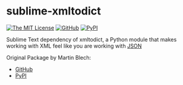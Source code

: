 # sublime-xmltodict

[![The MIT License](https://img.shields.io/badge/license-MIT-orange.svg?style=flat-square)](http://opensource.org/licenses/MIT)
[![GitHub](https://img.shields.io/github/release/idleberg/sublime-xmltodict.svg?style=flat-square)](https://github.com/idleberg/sublime-xmltodict/releases)
[![PyPI](https://img.shields.io/pypi/v/xmltodict.svg?style=flat-square)](https://pypi.python.org/pypi/xmltodict)

Sublime Text dependency of xmltodict, a Python module that makes working with XML feel like you are working with [JSON](http://docs.python.org/library/json.html)

Original Package by Martin Blech:

* [GitHub](https://github.com/martinblech/xmltodict)
* [PyPI](https://pypi.python.org/pypi/xmltodict)